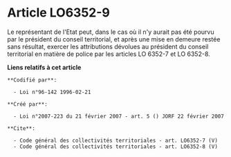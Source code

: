 # Article LO6352-9

Le représentant de l'Etat peut, dans le cas où il n'y aurait pas été pourvu par le président du conseil territorial, et après
une mise en demeure restée sans résultat, exercer les attributions dévolues au président du conseil territorial en matière de
police par les articles LO 6352-7 et LO 6352-8.

**Liens relatifs à cet article**

	**Codifié par**:

	  - Loi n°96-142 1996-02-21

	**Créé par**:

	  - Loi n°2007-223 du 21 février 2007 - art. 5 () JORF 22 février 2007

	**Cite**:

	  - Code général des collectivités territoriales - art. LO6352-7 (V)
	  - Code général des collectivités territoriales - art. LO6352-8 (V)
